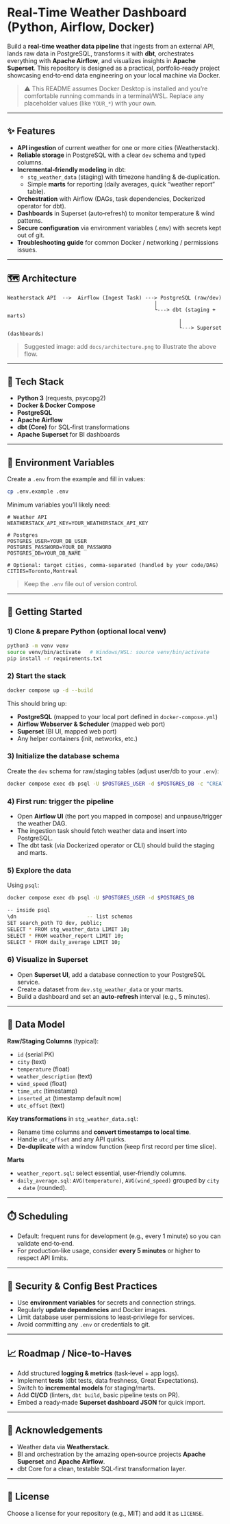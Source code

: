 # Real‑Time Weather Dashboard (Python, Airflow, Docker)

Build a **real‑time weather data pipeline** that ingests from an external API, lands raw data in PostgreSQL, transforms it with **dbt**, orchestrates everything with **Apache Airflow**, and visualizes insights in **Apache Superset**. This repository is designed as a practical, portfolio‑ready project showcasing end‑to‑end data engineering on your local machine via Docker.

> ⚠️ This README assumes Docker Desktop is installed and you’re comfortable running commands in a terminal/WSL. Replace any placeholder values (like `YOUR_*`) with your own.

---

## ✨ Features

- **API ingestion** of current weather for one or more cities (Weatherstack).
- **Reliable storage** in PostgreSQL with a clear `dev` schema and typed columns.
- **Incremental‑friendly modeling** in dbt:
  - `stg_weather_data` (staging) with timezone handling & de‑duplication.
  - Simple **marts** for reporting (daily averages, quick “weather report” table).
- **Orchestration** with Airflow (DAGs, task dependencies, Dockerized operator for dbt).
- **Dashboards** in Superset (auto‑refresh) to monitor temperature & wind patterns.
- **Secure configuration** via environment variables (.env) with secrets kept out of git.
- **Troubleshooting guide** for common Docker / networking / permissions issues.

---

## 🗺️ Architecture 

```
Weatherstack API  -->  Airflow (Ingest Task) ---> PostgreSQL (raw/dev)
                                                │
                                                └---> dbt (staging + marts)
                                                        │
                                                        └---> Superset (dashboards)
```

> Suggested image: add `docs/architecture.png` to illustrate the above flow.

---

## 🧰 Tech Stack

- **Python 3** (requests, psycopg2)
- **Docker & Docker Compose**
- **PostgreSQL**
- **Apache Airflow**
- **dbt (Core)** for SQL‑first transformations
- **Apache Superset** for BI dashboards


---

## 🔑 Environment Variables

Create a `.env` from the example and fill in values:

```bash
cp .env.example .env
```

Minimum variables you’ll likely need:

```dotenv
# Weather API
WEATHERSTACK_API_KEY=YOUR_WEATHERSTACK_API_KEY

# Postgres
POSTGRES_USER=YOUR_DB_USER
POSTGRES_PASSWORD=YOUR_DB_PASSWORD
POSTGRES_DB=YOUR_DB_NAME

# Optional: target cities, comma-separated (handled by your code/DAG)
CITIES=Toronto,Montreal
```

> Keep the `.env` file out of version control.

---

## 🚀 Getting Started

### 1) Clone & prepare Python (optional local venv)

```bash
python3 -m venv venv
source venv/bin/activate   # Windows/WSL: source venv/bin/activate
pip install -r requirements.txt
```

### 2) Start the stack

```bash
docker compose up -d --build
```

This should bring up:
- **PostgreSQL** (mapped to your local port defined in `docker-compose.yml`)
- **Airflow Webserver & Scheduler** (mapped web port)
- **Superset** (BI UI, mapped web port)
- Any helper containers (init, networks, etc.)

### 3) Initialize the database schema

Create the `dev` schema for raw/staging tables (adjust user/db to your `.env`):

```bash
docker compose exec db psql -U $POSTGRES_USER -d $POSTGRES_DB -c "CREATE SCHEMA IF NOT EXISTS dev;"
```

### 4) First run: trigger the pipeline

- Open **Airflow UI** (the port you mapped in compose) and unpause/trigger the weather DAG.
- The ingestion task should fetch weather data and insert into PostgreSQL.
- The dbt task (via Dockerized operator or CLI) should build the staging and marts.

### 5) Explore the data

Using `psql`:

```bash
docker compose exec db psql -U $POSTGRES_USER -d $POSTGRES_DB

-- inside psql
\dn                       -- list schemas
SET search_path TO dev, public;
SELECT * FROM stg_weather_data LIMIT 10;
SELECT * FROM weather_report LIMIT 10;
SELECT * FROM daily_average LIMIT 10;
```

### 6) Visualize in Superset

- Open **Superset UI**, add a database connection to your PostgreSQL service.
- Create a dataset from `dev.stg_weather_data` or your marts.
- Build a dashboard and set an **auto‑refresh** interval (e.g., 5 minutes).

---

## 🧱 Data Model

**Raw/Staging Columns** (typical):
- `id` (serial PK)
- `city` (text)
- `temperature` (float)
- `weather_description` (text)
- `wind_speed` (float)
- `time_utc` (timestamp)
- `inserted_at` (timestamp default now)
- `utc_offset` (text)

**Key transformations** in `stg_weather_data.sql`:
- Rename time columns and **convert timestamps to local time**.
- Handle `utc_offset` and any API quirks.
- **De‑duplicate** with a window function (keep first record per time slice).

**Marts**
- `weather_report.sql`: select essential, user‑friendly columns.
- `daily_average.sql`: `AVG(temperature)`, `AVG(wind_speed)` grouped by `city` + `date` (rounded).

---

## ⏱️ Scheduling

- Default: frequent runs for development (e.g., every 1 minute) so you can validate end‑to‑end.
- For production‑like usage, consider **every 5 minutes** or higher to respect API limits.

---

## 🔐 Security & Config Best Practices

- Use **environment variables** for secrets and connection strings.
- Regularly **update dependencies** and Docker images.
- Limit database user permissions to least‑privilege for services.
- Avoid committing any `.env` or credentials to git.

---

## 📈 Roadmap / Nice‑to‑Haves

- Add structured **logging & metrics** (task‑level + app logs).
- Implement **tests** (dbt tests, data freshness, Great Expectations).
- Switch to **incremental models** for staging/marts.
- Add **CI/CD** (linters, `dbt build`, basic pipeline tests on PR).
- Embed a ready‑made **Superset dashboard JSON** for quick import.

---

## 🙌 Acknowledgements

- Weather data via **Weatherstack**.
- BI and orchestration by the amazing open‑source projects **Apache Superset** and **Apache Airflow**.
- dbt Core for a clean, testable SQL‑first transformation layer.

---

## 📜 License

Choose a license for your repository (e.g., MIT) and add it as `LICENSE`.
